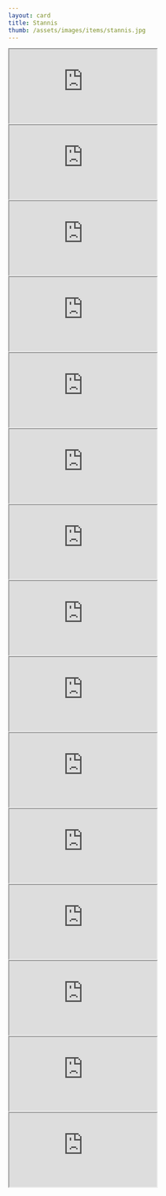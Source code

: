 ```yaml
---
layout: card
title: Stannis
thumb: /assets/images/items/stannis.jpg
---
```

<iframe src="http://magic-items.herokuapp.com/item/embed/hk622bd"></iframe>
<iframe src="http://magic-items.herokuapp.com/item/embed/7w3hzfh"></iframe>
<iframe src="http://magic-items.herokuapp.com/item/embed/wi6z6mq"></iframe>
<iframe src="http://magic-items.herokuapp.com/item/embed/3tvnx2i"></iframe>
<iframe src="http://magic-items.herokuapp.com/item/embed/czjqcs5"></iframe>

<iframe src="http://magic-items.herokuapp.com/item/embed/garodl7"></iframe>
<iframe src="http://magic-items.herokuapp.com/item/embed/66vqsk6"></iframe>
<iframe src="http://magic-items.herokuapp.com/item/embed/peztozm"></iframe>
<iframe src="http://magic-items.herokuapp.com/item/embed/ibtbfdy"></iframe>
<iframe src="http://magic-items.herokuapp.com/item/embed/h6s2nq6"></iframe>

<iframe src="http://magic-items.herokuapp.com/item/embed/kg4qyfz"></iframe>
<iframe src="http://magic-items.herokuapp.com/item/embed/lcbsavt"></iframe>
<iframe src="http://magic-items.herokuapp.com/item/embed/t7dqdo6"></iframe>
<iframe src="http://magic-items.herokuapp.com/item/embed/etybwsi"></iframe>
<iframe src="http://magic-items.herokuapp.com/item/embed/3m6q3td"></iframe>

